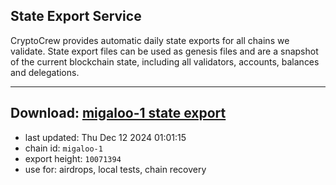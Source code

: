 ## State Export Service
CryptoCrew provides automatic daily state exports for all chains we validate. State export files can be used as genesis files and are a snapshot of the current blockchain state, including all validators, accounts, balances and delegations.

---
**Download: [migaloo-1 state export](https://dl-eu2.ccvalidators.com/SERVICE/migaloo/migaloo-1_export_10071394.json)**
---

- last updated: Thu Dec 12 2024 01:01:15
- chain id: `migaloo-1`
- export height: `10071394`
- use for: airdrops, local tests, chain recovery
